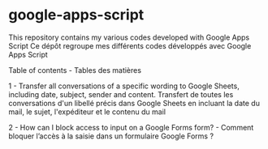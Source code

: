 # google-apps-script
This repository contains my various codes developed with Google Apps Script
Ce dépôt regroupe mes différents codes développés avec Google Apps Script

Table of contents - Tables des matières

1 - Transfer all conversations of a specific wording to Google Sheets, including date, subject, sender and content. Transfert de toutes les conversations d'un libellé précis dans Google Sheets en incluant la date du mail, le sujet, l'expéditeur et le contenu du mail

2 - How can I block access to input on a Google Forms form? - Comment bloquer l’accès à la saisie dans un formulaire Google Forms ?

